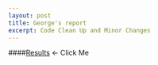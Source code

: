 ```yaml
---
layout: post
title: George's report
excerpt: Code Clean Up and Minor Changes
---
```


####[Results](https://github.com/ai-se/george/blob/master/Reports/01-29-15.md) <- Click Me
